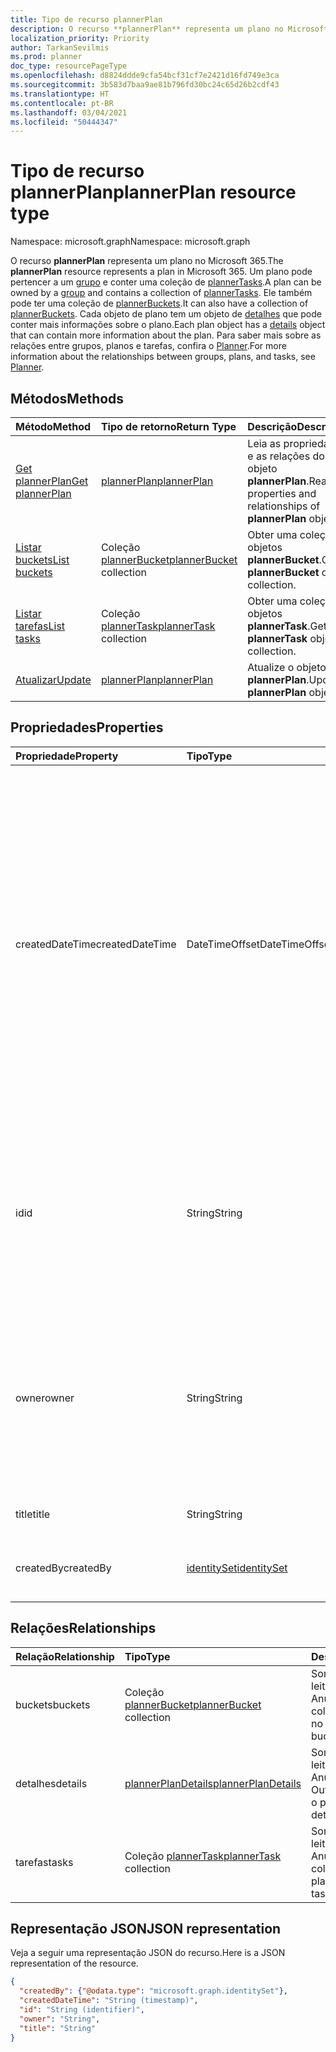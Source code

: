 ```yaml
---
title: Tipo de recurso plannerPlan
description: O recurso **plannerPlan** representa um plano no Microsoft 365. Um plano pode pertencer a um grupo e conter um conjunto de plannerTasks. Ele também pode ter uma coleção de plannerBuckets. Cada objeto de plano tem um objeto de detalhes que pode conter mais informações sobre o plano. Para saber mais sobre as relações entre grupos, planos e tarefas, confira o Planner.
localization_priority: Priority
author: TarkanSevilmis
ms.prod: planner
doc_type: resourcePageType
ms.openlocfilehash: d8824ddde9cfa54bcf31cf7e2421d16fd749e3ca
ms.sourcegitcommit: 3b583d7baa9ae81b796fd30bc24c65d26b2cdf43
ms.translationtype: HT
ms.contentlocale: pt-BR
ms.lasthandoff: 03/04/2021
ms.locfileid: "50444347"
---
```

# <a name="plannerplan-resource-type"></a><span data-ttu-id="2ddf5-107">Tipo de recurso plannerPlan</span><span class="sxs-lookup"><span data-stu-id="2ddf5-107">plannerPlan resource type</span></span>

<span data-ttu-id="2ddf5-108">Namespace: microsoft.graph</span><span class="sxs-lookup"><span data-stu-id="2ddf5-108">Namespace: microsoft.graph</span></span>

<span data-ttu-id="2ddf5-109">O recurso **plannerPlan** representa um plano no Microsoft 365.</span><span class="sxs-lookup"><span data-stu-id="2ddf5-109">The **plannerPlan** resource represents a plan in Microsoft 365.</span></span> <span data-ttu-id="2ddf5-110">Um plano pode pertencer a um [grupo](group.md) e conter uma coleção de [plannerTasks](plannertask.md).</span><span class="sxs-lookup"><span data-stu-id="2ddf5-110">A plan can be owned by a [group](group.md) and contains a collection of [plannerTasks](plannertask.md).</span></span> <span data-ttu-id="2ddf5-111">Ele também pode ter uma coleção de [plannerBuckets](plannerbucket.md).</span><span class="sxs-lookup"><span data-stu-id="2ddf5-111">It can also have a collection of [plannerBuckets](plannerbucket.md).</span></span> <span data-ttu-id="2ddf5-112">Cada objeto de plano tem um objeto de [detalhes](plannerplandetails.md) que pode conter mais informações sobre o plano.</span><span class="sxs-lookup"><span data-stu-id="2ddf5-112">Each plan object has a [details](plannerplandetails.md) object that can contain more information about the plan.</span></span> <span data-ttu-id="2ddf5-113">Para saber mais sobre as relações entre grupos, planos e tarefas, confira o [Planner](planner-overview.md).</span><span class="sxs-lookup"><span data-stu-id="2ddf5-113">For more information about the relationships between groups, plans, and tasks, see [Planner](planner-overview.md).</span></span>

## <a name="methods"></a><span data-ttu-id="2ddf5-114">Métodos</span><span class="sxs-lookup"><span data-stu-id="2ddf5-114">Methods</span></span>

| <span data-ttu-id="2ddf5-115">Método</span><span class="sxs-lookup"><span data-stu-id="2ddf5-115">Method</span></span>           | <span data-ttu-id="2ddf5-116">Tipo de retorno</span><span class="sxs-lookup"><span data-stu-id="2ddf5-116">Return Type</span></span>    |<span data-ttu-id="2ddf5-117">Descrição</span><span class="sxs-lookup"><span data-stu-id="2ddf5-117">Description</span></span>|
|:---------------|:--------|:----------|
|[<span data-ttu-id="2ddf5-118">Get plannerPlan</span><span class="sxs-lookup"><span data-stu-id="2ddf5-118">Get plannerPlan</span></span>](../api/plannerplan-get.md) | [<span data-ttu-id="2ddf5-119">plannerPlan</span><span class="sxs-lookup"><span data-stu-id="2ddf5-119">plannerPlan</span></span>](plannerplan.md) |<span data-ttu-id="2ddf5-120">Leia as propriedades e as relações do objeto **plannerPlan**.</span><span class="sxs-lookup"><span data-stu-id="2ddf5-120">Read properties and relationships of **plannerPlan** object.</span></span>|
|[<span data-ttu-id="2ddf5-121">Listar buckets</span><span class="sxs-lookup"><span data-stu-id="2ddf5-121">List buckets</span></span>](../api/plannerplan-list-buckets.md) |<span data-ttu-id="2ddf5-122">Coleção [plannerBucket](plannerbucket.md)</span><span class="sxs-lookup"><span data-stu-id="2ddf5-122">[plannerBucket](plannerbucket.md) collection</span></span>| <span data-ttu-id="2ddf5-123">Obter uma coleção de objetos **plannerBucket**.</span><span class="sxs-lookup"><span data-stu-id="2ddf5-123">Get a **plannerBucket** object collection.</span></span>|
|[<span data-ttu-id="2ddf5-124">Listar tarefas</span><span class="sxs-lookup"><span data-stu-id="2ddf5-124">List tasks</span></span>](../api/plannerplan-list-tasks.md) |<span data-ttu-id="2ddf5-125">Coleção [plannerTask](plannertask.md)</span><span class="sxs-lookup"><span data-stu-id="2ddf5-125">[plannerTask](plannertask.md) collection</span></span>| <span data-ttu-id="2ddf5-126">Obter uma coleção de objetos **plannerTask**.</span><span class="sxs-lookup"><span data-stu-id="2ddf5-126">Get a **plannerTask** object collection.</span></span>|
|[<span data-ttu-id="2ddf5-127">Atualizar</span><span class="sxs-lookup"><span data-stu-id="2ddf5-127">Update</span></span>](../api/plannerplan-update.md) | [<span data-ttu-id="2ddf5-128">plannerPlan</span><span class="sxs-lookup"><span data-stu-id="2ddf5-128">plannerPlan</span></span>](plannerplan.md) |<span data-ttu-id="2ddf5-129">Atualize o objeto **plannerPlan**.</span><span class="sxs-lookup"><span data-stu-id="2ddf5-129">Update **plannerPlan** object.</span></span> |

## <a name="properties"></a><span data-ttu-id="2ddf5-130">Propriedades</span><span class="sxs-lookup"><span data-stu-id="2ddf5-130">Properties</span></span>
| <span data-ttu-id="2ddf5-131">Propriedade</span><span class="sxs-lookup"><span data-stu-id="2ddf5-131">Property</span></span>     | <span data-ttu-id="2ddf5-132">Tipo</span><span class="sxs-lookup"><span data-stu-id="2ddf5-132">Type</span></span>   |<span data-ttu-id="2ddf5-133">Descrição</span><span class="sxs-lookup"><span data-stu-id="2ddf5-133">Description</span></span>|
|:---------------|:--------|:----------|
|<span data-ttu-id="2ddf5-134">createdDateTime</span><span class="sxs-lookup"><span data-stu-id="2ddf5-134">createdDateTime</span></span>|<span data-ttu-id="2ddf5-135">DateTimeOffset</span><span class="sxs-lookup"><span data-stu-id="2ddf5-135">DateTimeOffset</span></span>|<span data-ttu-id="2ddf5-136">Somente leitura.</span><span class="sxs-lookup"><span data-stu-id="2ddf5-136">Read-only.</span></span> <span data-ttu-id="2ddf5-137">A data e a hora que o plano foi criado.</span><span class="sxs-lookup"><span data-stu-id="2ddf5-137">Date and time at which the plan is created.</span></span> <span data-ttu-id="2ddf5-138">O tipo Timestamp representa informações de data e hora usando o formato ISO 8601 e está sempre no horário UTC.</span><span class="sxs-lookup"><span data-stu-id="2ddf5-138">The Timestamp type represents date and time information using ISO 8601 format and is always in UTC time.</span></span> <span data-ttu-id="2ddf5-139">Por exemplo, meia-noite em UTC no dia 1° de janeiro de 2014 teria esta aparência: `'2014-01-01T00:00:00Z'`</span><span class="sxs-lookup"><span data-stu-id="2ddf5-139">For example, midnight UTC on Jan 1, 2014 would look like this: `'2014-01-01T00:00:00Z'`</span></span>|
|<span data-ttu-id="2ddf5-140">id</span><span class="sxs-lookup"><span data-stu-id="2ddf5-140">id</span></span>|<span data-ttu-id="2ddf5-141">String</span><span class="sxs-lookup"><span data-stu-id="2ddf5-141">String</span></span>| <span data-ttu-id="2ddf5-142">Somente leitura.</span><span class="sxs-lookup"><span data-stu-id="2ddf5-142">Read-only.</span></span> <span data-ttu-id="2ddf5-143">A ID do plano.</span><span class="sxs-lookup"><span data-stu-id="2ddf5-143">ID of the plan.</span></span> <span data-ttu-id="2ddf5-144">Tem 28 caracteres e diferencia maiúsculas de minúsculas.</span><span class="sxs-lookup"><span data-stu-id="2ddf5-144">It is 28 characters long and case-sensitive.</span></span> <span data-ttu-id="2ddf5-145">[Formatar validação](planner-identifiers-disclaimer.md) é feito no serviço.</span><span class="sxs-lookup"><span data-stu-id="2ddf5-145">[Format validation](planner-identifiers-disclaimer.md) is done on the service.</span></span>|
|<span data-ttu-id="2ddf5-146">owner</span><span class="sxs-lookup"><span data-stu-id="2ddf5-146">owner</span></span>|<span data-ttu-id="2ddf5-147">String</span><span class="sxs-lookup"><span data-stu-id="2ddf5-147">String</span></span>|<span data-ttu-id="2ddf5-148">A ID do [Grupo](group.md) que possui o plano.</span><span class="sxs-lookup"><span data-stu-id="2ddf5-148">ID of the [Group](group.md) that owns the plan.</span></span> <span data-ttu-id="2ddf5-149">Deve haver um grupo válido para que esse campo possa ser definido.</span><span class="sxs-lookup"><span data-stu-id="2ddf5-149">A valid group must exist before this field can be set.</span></span> <span data-ttu-id="2ddf5-150">Depois de definida, essa propriedade não pode ser atualizada.</span><span class="sxs-lookup"><span data-stu-id="2ddf5-150">After it is set, this property can’t be updated.</span></span>|
|<span data-ttu-id="2ddf5-151">title</span><span class="sxs-lookup"><span data-stu-id="2ddf5-151">title</span></span>|<span data-ttu-id="2ddf5-152">String</span><span class="sxs-lookup"><span data-stu-id="2ddf5-152">String</span></span>|<span data-ttu-id="2ddf5-153">Obrigatório.</span><span class="sxs-lookup"><span data-stu-id="2ddf5-153">Required.</span></span> <span data-ttu-id="2ddf5-154">Título do plano.</span><span class="sxs-lookup"><span data-stu-id="2ddf5-154">Title of the plan.</span></span>|
|<span data-ttu-id="2ddf5-155">createdBy</span><span class="sxs-lookup"><span data-stu-id="2ddf5-155">createdBy</span></span>|[<span data-ttu-id="2ddf5-156">identitySet</span><span class="sxs-lookup"><span data-stu-id="2ddf5-156">identitySet</span></span>](identityset.md)|<span data-ttu-id="2ddf5-157">Somente leitura.</span><span class="sxs-lookup"><span data-stu-id="2ddf5-157">Read-only.</span></span> <span data-ttu-id="2ddf5-158">O usuário que criou o plano.</span><span class="sxs-lookup"><span data-stu-id="2ddf5-158">The user who created the plan.</span></span>|

## <a name="relationships"></a><span data-ttu-id="2ddf5-159">Relações</span><span class="sxs-lookup"><span data-stu-id="2ddf5-159">Relationships</span></span>
| <span data-ttu-id="2ddf5-160">Relação</span><span class="sxs-lookup"><span data-stu-id="2ddf5-160">Relationship</span></span> | <span data-ttu-id="2ddf5-161">Tipo</span><span class="sxs-lookup"><span data-stu-id="2ddf5-161">Type</span></span>   |<span data-ttu-id="2ddf5-162">Descrição</span><span class="sxs-lookup"><span data-stu-id="2ddf5-162">Description</span></span>|
|:---------------|:--------|:----------|
|<span data-ttu-id="2ddf5-163">buckets</span><span class="sxs-lookup"><span data-stu-id="2ddf5-163">buckets</span></span>|<span data-ttu-id="2ddf5-164">Coleção [plannerBucket](plannerbucket.md)</span><span class="sxs-lookup"><span data-stu-id="2ddf5-164">[plannerBucket](plannerbucket.md) collection</span></span>| <span data-ttu-id="2ddf5-165">Somente leitura.</span><span class="sxs-lookup"><span data-stu-id="2ddf5-165">Read-only.</span></span> <span data-ttu-id="2ddf5-166">Anulável.</span><span class="sxs-lookup"><span data-stu-id="2ddf5-166">Nullable.</span></span> <span data-ttu-id="2ddf5-167">A coleção de buckets no plano.</span><span class="sxs-lookup"><span data-stu-id="2ddf5-167">Collection of buckets in the plan.</span></span>|
|<span data-ttu-id="2ddf5-168">detalhes</span><span class="sxs-lookup"><span data-stu-id="2ddf5-168">details</span></span>|[<span data-ttu-id="2ddf5-169">plannerPlanDetails</span><span class="sxs-lookup"><span data-stu-id="2ddf5-169">plannerPlanDetails</span></span>](plannerplandetails.md)| <span data-ttu-id="2ddf5-170">Somente leitura.</span><span class="sxs-lookup"><span data-stu-id="2ddf5-170">Read-only.</span></span> <span data-ttu-id="2ddf5-171">Anulável.</span><span class="sxs-lookup"><span data-stu-id="2ddf5-171">Nullable.</span></span> <span data-ttu-id="2ddf5-172">Outros detalhes sobre o plano.</span><span class="sxs-lookup"><span data-stu-id="2ddf5-172">Additional details about the plan.</span></span>|
|<span data-ttu-id="2ddf5-173">tarefas</span><span class="sxs-lookup"><span data-stu-id="2ddf5-173">tasks</span></span>|<span data-ttu-id="2ddf5-174">Coleção [plannerTask](plannertask.md)</span><span class="sxs-lookup"><span data-stu-id="2ddf5-174">[plannerTask](plannertask.md) collection</span></span>| <span data-ttu-id="2ddf5-175">Somente leitura.</span><span class="sxs-lookup"><span data-stu-id="2ddf5-175">Read-only.</span></span> <span data-ttu-id="2ddf5-176">Anulável.</span><span class="sxs-lookup"><span data-stu-id="2ddf5-176">Nullable.</span></span> <span data-ttu-id="2ddf5-177">A coleção de tarefas no plano.</span><span class="sxs-lookup"><span data-stu-id="2ddf5-177">Collection of tasks in the plan.</span></span>|

## <a name="json-representation"></a><span data-ttu-id="2ddf5-178">Representação JSON</span><span class="sxs-lookup"><span data-stu-id="2ddf5-178">JSON representation</span></span>

<span data-ttu-id="2ddf5-179">Veja a seguir uma representação JSON do recurso.</span><span class="sxs-lookup"><span data-stu-id="2ddf5-179">Here is a JSON representation of the resource.</span></span>

<!-- {
  "blockType": "resource",
  "baseType": "microsoft.graph.entity",
  "optionalProperties": [

  ],
  "@odata.type": "microsoft.graph.plannerPlan"
}-->

```json
{
  "createdBy": {"@odata.type": "microsoft.graph.identitySet"},
  "createdDateTime": "String (timestamp)",
  "id": "String (identifier)",
  "owner": "String",
  "title": "String"
}
```

<!-- uuid: 8fcb5dbc-d5aa-4681-8e31-b001d5168d79
2015-10-25 14:57:30 UTC -->
<!-- {
  "type": "#page.annotation",
  "description": "plannerPlan resource",
  "keywords": "",
  "section": "documentation",
  "tocPath": ""
}-->

